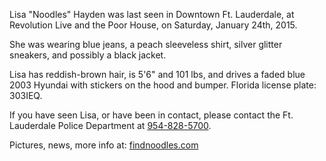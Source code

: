 
Lisa "Noodles" Hayden was last seen in Downtown Ft. Lauderdale, at Revolution Live and the Poor House, on Saturday, January 24th, 2015.

She was wearing blue jeans, a peach sleeveless shirt, silver glitter sneakers, and possibly a black jacket.

Lisa has reddish-brown hair, is 5'6" and 101 lbs, and drives a faded blue 2003 Hyundai with stickers on the hood and bumper. Florida license plate: 303IEQ.

If you have seen Lisa, or have been in contact, please contact the Ft. Lauderdale Police Department at <a href="tel:954-828-5700">954-828-5700</a>.

Pictures, news, more info at: [findnoodles.com](http://findnoodles.com/)



